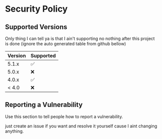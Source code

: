 # Security Policy

## Supported Versions
Only thing I can tell ya is that I ain't supporting no nothing after this project is done
(ignore the auto generated table from github bellow)

| Version | Supported          |
| ------- | ------------------ |
| 5.1.x   | :white_check_mark: |
| 5.0.x   | :x:                |
| 4.0.x   | :white_check_mark: |
| < 4.0   | :x:                |

## Reporting a Vulnerability

Use this section to tell people how to report a vulnerability.

just create an issue if you want and resolve it yourself cause I aint changing anything.
